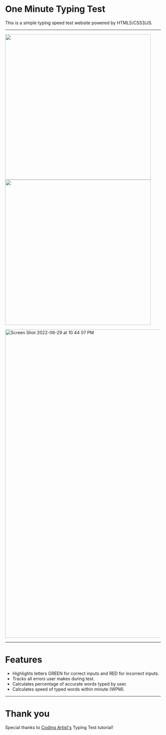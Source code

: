 # One Minute Typing Test
This is a simple typing speed test website powered by HTML5/CSS3/JS.
<hr>
<p float="center">
  <img src="https://user-images.githubusercontent.com/79345715/176596833-ae538164-7974-4317-bdd5-477770e816ad.png" width="471" />
  <img src="https://user-images.githubusercontent.com/79345715/176596841-d4e889ef-6057-4734-bde5-804c7bd3e12b.png" width="471" /> 
</p>
<img width="1000" align="center" alt="Screen Shot 2022-06-29 at 10 44 07 PM" src="https://user-images.githubusercontent.com/79345715/176596933-e381b915-716c-47ec-a688-8b4080de470f.png">
<hr>

# Features
<ul>
  <li> Highlights letters GREEN for correct inputs and RED for incorrect inputs. </li>
  <li> Tracks all errors user makes during test. </li>
  <li> Calculates percentage of accurate words typed by user. </li>
  <li> Calculates speed of typed words within minute (WPM). </li>
 </ul>
 <hr>
 
# Thank you
  Special thanks to <a href="https://codingartistweb.com/"> Coding Artist's</a> Typing Test tutorial!
